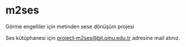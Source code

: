 m2ses
=====

Görme engelliler için metinden sese dönüşüm projesi

Ses kütüphanesi için project-m2ses@bil.omu.edu.tr adresine mail atınız.
